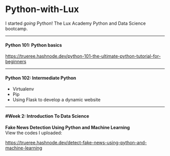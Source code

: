 # Python-with-Lux
I started *going* Python! The Lux Academy Python and Data Science bootcamp.


-------------------------------------------------------------------------------  

#### Python 101: Python basics
https://trueree.hashnode.dev/python-101-the-ultimate-python-tutorial-for-beginners  

-------------------------------------------------------------------------------  


#### Python 102: Intermediate Python  
- Virtualenv  
- Pip  
- Using Flask to develop a dynamic website  


-------------------------------------------------------------------------------    

#### #Week 2: Introduction To Data Science  

**Fake News Detection Using Python and Machine Learning**  
View the codes I uploaded: 


https://trueree.hashnode.dev/detect-fake-news-using-python-and-machine-learning
